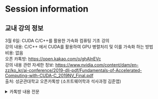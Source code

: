 # Session information

## 교내 강의 정보

3월 6일: CUDA C/C++를 활용한 가속화 컴퓨팅 기초 강의    
강의 내용: C/C++ 에서 CUDA를 활용하여 GPU 병렬처리 및 이를 가속화 하는 방법    
비용: 없음    
오픈 카톡방: https://open.kakao.com/o/ghAlnEVc    
강의 내용 관련 자세한 정보: https://www.nvidia.com/content/dam/en-zz/ko_kr/ai-conference/2019-dli-pdf/Fundamentals-of-Accelerated-Computing-with-CUDA-C_2019NV_Final.pdf    
출처: 성균관대학교 오픈카톡방 (소프트웨어학과 석사과정 김준엽)    
<details>
<summary>카톡방 내용 전문</summary>
<div markdown="1">

안녕하세요 성균관대학교 소프트웨어학과 석사과정 김준엽입니다. 오는 3월 6일 토요일에 "CUDA C/C++를 활용한 가속화 컴퓨팅 기초 강의"를 하고자 합니다.
해당 강의는 C/C++ 에서 CUDA를 활용하여 GPU 병렬처리 및 이를 가속화 하는 방법에 대해 배워 볼 것입니다.
혹시 관심 있으신분은 아래 오카방에 참여해주시면 감사드립니다.
https://open.kakao.com/o/ghAlnEVc
강의 내용 관련 자세한 정보: https://www.nvidia.com/content/dam/en-zz/ko_kr/ai-conference/2019-dli-pdf/Fundamentals-of-Accelerated-Computing-with-CUDA-C_2019NV_Final.pdf

</div>
</details>